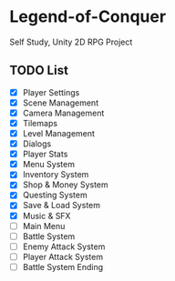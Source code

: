 # Legend-of-Conquer
Self Study, Unity 2D RPG Project 

## TODO List
- [X] Player Settings
- [X] Scene Management
- [X] Camera Management
- [X] Tilemaps
- [X] Level Management
- [X] Dialogs
- [X] Player Stats
- [X] Menu System
- [X] Inventory System
- [X] Shop & Money System
- [X] Questing System
- [X] Save & Load System
- [X] Music & SFX
- [ ] Main Menu
- [ ] Battle System
- [ ] Enemy Attack System
- [ ] Player Attack System
- [ ] Battle System Ending
